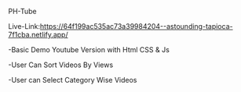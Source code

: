 PH-Tube

Live-Link:https://64f199ac535ac73a39984204--astounding-tapioca-7f1cba.netlify.app/

-Basic Demo Youtube Version with Html CSS & Js

-User Can Sort Videos By Views

-User can Select Category Wise Videos


